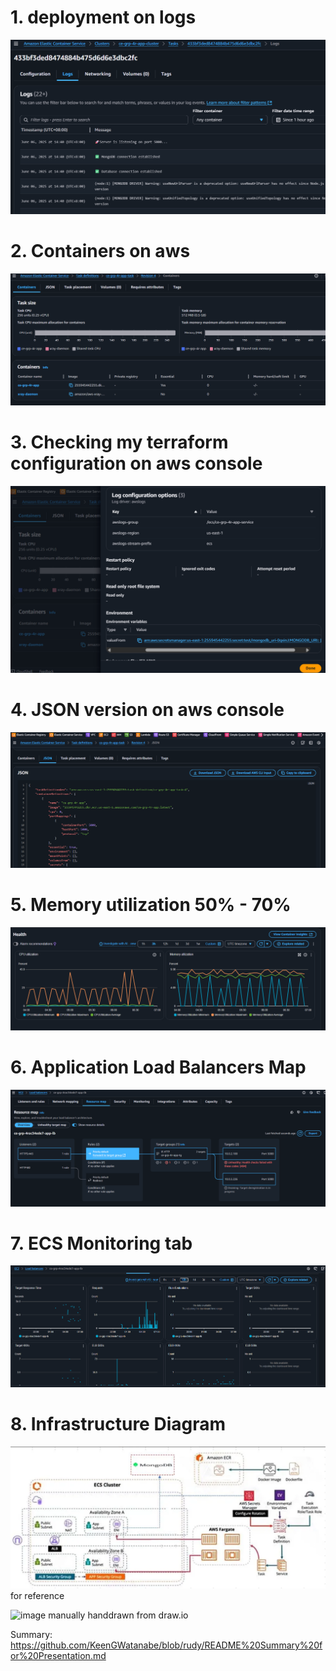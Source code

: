 # 1. deployment on logs
![DeploymentOnLogs](/images/ECSDeploymentOnLogs.png)
# 2. Containers on aws
![2Containers](/images/ECS2Containers.png)
# 3. Checking my terraform configuration on aws console
![CheckTerraformConfigAws](/images/ECSCheckTerraformConfigAws.png)
# 4. JSON version on aws console
![ECSjsonAws](/images/ECSjsonAws.png)
# 5. Memory utilization 50% - 70%
![ECSmemoryUtilization](/images/ECSmemoryUtilization.png)
# 6. Application Load Balancers Map
![ECSloadBalancers](/images/ECSloadBalancers.png)
# 7. ECS Monitoring tab 
![ECSmonitoring](/images/ECSmonitoring.png)

# 8. Infrastructure Diagram
![ECSinfra](/images/ECSinfra.png) for reference

![image](https://github.com/user-attachments/assets/76023952-40a6-431d-b8f7-546427b2eb0f) manually handdrawn from draw.io


Summary:
https://github.com/KeenGWatanabe/blob/rudy/README%20Summary%20for%20Presentation.md
